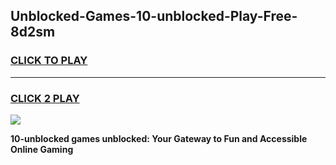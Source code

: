 
## Unblocked-Games-10-unblocked-Play-Free-8d2sm
<h3>
<a href="https://premium76.site?title=10-unblocked&ref=18A1">CLICK TO PLAY</a></h3>
<hr>

<h3>
<a href="https://premium76.site?title=10-unblocked&ref=18A1">CLICK 2 PLAY</a>
  
</h3>

<a href="https://premium76.site?title=10-unblocked&ref=18A1"><img src="https://clearcache.store/games.png"></a>


**10-unblocked games unblocked: Your Gateway to Fun and Accessible Online Gaming**
